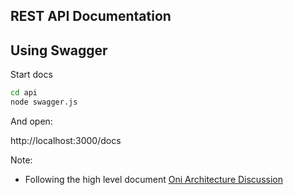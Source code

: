 ## REST API Documentation

## Using Swagger

Start docs

```bash
cd api
node swagger.js
```

And open:

http://localhost:3000/docs


Note:

- Following the high level document [Oni Architecture Discussion
  ](https://docs.google.com/document/d/1_tkA9bPZCPUFrrJsffutT2pgDDm84BtAFG4dmv5WOlU/edit#heading=h.r5umx9wyjd2i)
